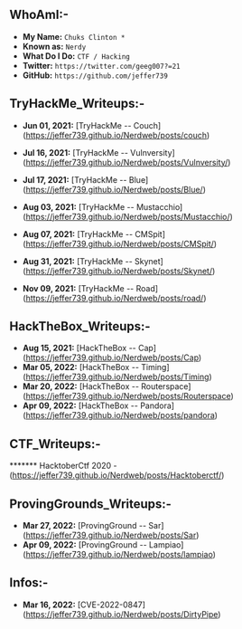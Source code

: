 
## WhoAmI:-


- **My Name:**    `Chuks Clinton *`
- **Known as:**   `Nerdy`
- **What Do I Do:**  `CTF / Hacking`
- **Twitter:**    `https://twitter.com/geeg007?=21`
- **GitHub:**     `https://github.com/jeffer739`


## **TryHackMe_Writeups:-**
- **Jun 01, 2021:** [TryHackMe -- Couch] (https://jeffer739.github.io/Nerdweb/posts/couch)

- **Jul 16, 2021:** [TryHackMe -- Vulnversity] (https://jeffer739.github.io/Nerdweb/posts/Vulnversity/)

- **Jul 17, 2021:** [TryHackMe -- Blue] (https://jeffer739.github.io/Nerdweb/posts/Blue/)

- **Aug 03, 2021:** [TryHackMe -- Mustacchio] (https://jeffer739.github.io/Nerdweb/posts/Mustacchio/)
- **Aug 07, 2021:** [TryHackMe -- CMSpit] (https://jeffer739.github.io/Nerdweb/posts/CMSpit/)
- **Aug 31, 2021:** [TryHackMe -- Skynet] (https://jeffer739.github.io/Nerdweb/posts/Skynet/)

- **Nov 09, 2021:** [TryHackMe -- Road] (https://jeffer739.github.io/Nerdweb/posts/road/)





## **HackTheBox_Writeups:-**
- **Aug 15, 2021:** [HackTheBox -- Cap] (https://jeffer739.github.io/Nerdweb/posts/Cap)
- **Mar 05, 2022:** [HackTheBox -- Timing] (https://jeffer739.github.io/Nerdweb/posts/Timing)
- **Mar 20, 2022:** [HackTheBox -- Routerspace] (https://jeffer739.github.io/Nerdweb/posts/Routerspace)
- **Apr 09, 2022:** [HackTheBox -- Pandora] (https://jeffer739.github.io/Nerdweb/posts/pandora)


## **CTF_Writeups:-** 
*******  HacktoberCtf 2020 - (https://jeffer739.github.io/Nerdweb/posts/Hacktoberctf/) 




## **ProvingGrounds_Writeups:-** 

- **Mar 27, 2022:** [ProvingGround -- Sar] (https://jeffer739.github.io/Nerdweb/posts/Sar)
- **Apr 09, 2022:** [ProvingGround -- Lampiao] (https://jeffer739.github.io/Nerdweb/posts/lampiao)




## **Infos:-** 
- **Mar 16, 2022:** [CVE-2022-0847] (https://jeffer739.github.io/Nerdweb/posts/DirtyPipe)
